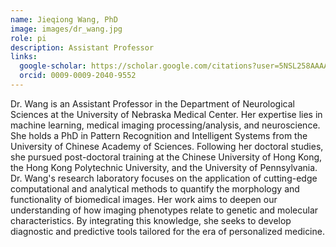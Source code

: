 ```yaml
---
name: Jieqiong Wang, PhD
image: images/dr_wang.jpg
role: pi
description: Assistant Professor
links:
  google-scholar: https://scholar.google.com/citations?user=5NSL258AAAAJ&&hl=en
  orcid: 0009-0009-2040-9552
---
```


Dr. Wang is an Assistant Professor in the Department of Neurological Sciences at the University of Nebraska Medical Center. Her expertise lies in machine learning, medical imaging processing/analysis, and neuroscience. She holds a PhD in Pattern Recognition and Intelligent Systems from the University of Chinese Academy of Sciences. Following her doctoral studies, she pursued post-doctoral training at the Chinese University of Hong Kong, the Hong Kong Polytechnic University, and the University of Pennsylvania. Dr. Wang's research laboratory focuses on the application of cutting-edge computational and analytical methods to quantify the morphology and functionality of biomedical images. Her work aims to deepen our understanding of how imaging phenotypes relate to genetic and molecular characteristics. By integrating this knowledge, she seeks to develop diagnostic and predictive tools tailored for the era of personalized medicine.
